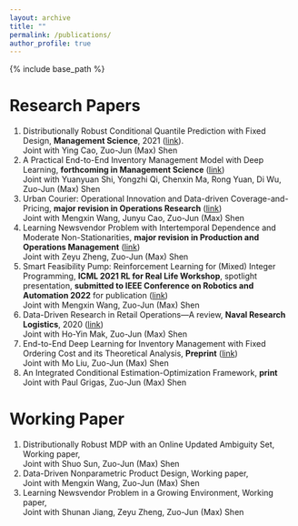 ```yaml
---
layout: archive
title: ""
permalink: /publications/
author_profile: true
---
```

{% include base_path %} 

# Research Papers
1. Distributionally Robust Conditional Quantile Prediction with Fixed Design, **Management Science**, 2021 ([link](https://pubsonline.informs.org/doi/abs/10.1287/mnsc.2020.3903)).     
Joint with Ying Cao, Zuo-Jun (Max) Shen
1. A Practical End-to-End Inventory Management Model with Deep Learning, **forthcoming in Management Science** ([link](https://papers.ssrn.com/sol3/papers.cfm?abstract_id=3737780))    
Joint with Yuanyuan Shi, Yongzhi Qi, Chenxin Ma, Rong Yuan, Di Wu, Zuo-Jun (Max) Shen
1. Urban Courier: Operational Innovation and Data-driven Coverage-and-Pricing, **major revision in Operations Research** ([link](https://papers.ssrn.com/sol3/papers.cfm?abstract_id=3678317))     
Joint with Mengxin Wang, Junyu Cao, Zuo-Jun (Max) Shen
1. Learning Newsvendor Problem with Intertemporal Dependence and Moderate Non-Stationarities, **major revision in Production and Operations Management** ([link](https://papers.ssrn.com/sol3/papers.cfm?abstract_id=3648615))                        
Joint with Zeyu Zheng, Zuo-Jun (Max) Shen   
1. Smart Feasibility Pump: Reinforcement Learning for (Mixed) Integer Programming, **ICML 2021 RL for Real Life Workshop**, spotlight presentation, **submitted to IEEE Conference on Robotics and Automation 2022** for publication ([link](https://arxiv.org/abs/2102.09663))       
Joint with Mengxin Wang, Zuo-Jun (Max) Shen
1. Data-Driven Research in Retail Operations—A review, **Naval Research Logistics**, 2020 ([link](https://onlinelibrary.wiley.com/doi/full/10.1002/nav.21949))     
Joint with Ho-Yin Mak, Zuo-Jun (Max) Shen
1. End-to-End Deep Learning for Inventory Management with Fixed Ordering Cost and its Theoretical Analysis, **Preprint** ([link](https://papers.ssrn.com/sol3/papers.cfm?abstract_id=3888897))           
Joint with Mo Liu, Zuo-Jun (Max) Shen
1. An Integrated Conditional Estimation-Optimization Framework, **print**      
Joint with Paul Grigas, Zuo-Jun (Max) Shen



# Working Paper
1. Distributionally Robust MDP with an Online Updated Ambiguity Set, Working paper,     
Joint with Shuo Sun, Zuo-Jun (Max) Shen
1. Data-Driven Nonparametric Product Design, Working paper,     
Joint with Mengxin Wang, Zuo-Jun (Max) Shen
1. Learning Newsvendor Problem in a Growing Environment, Working paper,           
Joint with Shunan Jiang, Zeyu Zheng, Zuo-Jun (Max) Shen



<!-- {% if author.googlescholar %}
  You can also find my articles on <u><a href="{{author.googlescholar}}">my Google Scholar profile</a>.</u>
{% endif %}

{% include base_path %}

{% for post in site.publications reversed %}
  {% include archive-single.html %}
{% endfor %}
 -->

